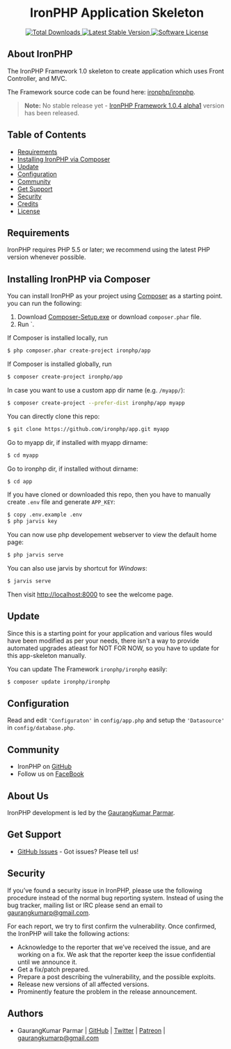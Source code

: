 <h1 align="center">IronPHP Application Skeleton</h1>
<p align="center">
    <a href="https://packagist.org/packages/ironphp/app" target="_blank">
        <img alt="Total Downloads" src="https://poser.pugx.org/ironphp/app/d/total.svg">
    </a>
    <a href="https://packagist.org/packages/ironphp/app" target="_blank">
        <img alt="Latest Stable Version" src="https://poser.pugx.org/ironphp/app/v/stable.svg">
    </a>
    <a href="https://opensource.org/licenses/MIT" target="_blank">
        <img alt="Software License" src="https://poser.pugx.org/ironphp/app/license.svg">
    </a>
</p>

## About IronPHP

The IronPHP Framework 1.0 skeleton to create application which
uses Front Controller, and MVC.

The Framework source code can be found here: [ironphp/ironphp](https://github.com/ironphp/ironphp).

> **Note:** No stable release yet - [IronPHP Framework 1.0.4 alpha1](https://github.com/ironphp/ironphp/releases/tag/1.0.4-alpha1) version has been released. 

## Table of Contents

- [Requirements](#requirements)
- [Installing IronPHP via Composer](#installing-ironphp-via-composer)
- [Update](#update)
- [Configuration](#configuration)
- [Community](#community)
- [Get Support](#get-support)
- [Security](#security)
- [Credits](#credits)
- [License](#license)

## Requirements

IronPHP requires PHP 5.5 or later; we recommend using the latest PHP version whenever possible.

## Installing IronPHP via Composer

You can install IronPHP as your project using
[Composer](https://getcomposer.org)  as
a starting point. you can run the following:

1. Download [Composer-Setup.exe](https://getcomposer.org/Composer-Setup.exe) or download `composer.phar` file.
2. Run `.


If Composer is installed locally, run

``` bash
$ php composer.phar create-project ironphp/app
```

If Composer is installed globally, run

``` bash
$ composer create-project ironphp/app
```

In case you want to use a custom app dir name (e.g. `/myapp/`):

```bash
$ composer create-project --prefer-dist ironphp/app myapp
```

You can directly clone this repo:

```bash
$ git clone https://github.com/ironphp/app.git myapp
```

Go to myapp dir, if installed with myapp dirname:

```bash
$ cd myapp
```

Go to ironphp dir, if installed without dirname:

```bash
$ cd app
```

If you have cloned or downloaded this repo, then you have to manually create `.env` file and generate `APP_KEY`:

```bash
$ copy .env.example .env
$ php jarvis key
```

You can now use php developement webserver to view the default home page:

```bash
$ php jarvis serve
```

You can also use jarvis by shortcut for *Windows*:

```bash
$ jarvis serve
```

Then visit [http://localhost:8000](http://localhost:8000) to see the welcome page.

## Update

Since this is a starting point for your application and various files
would have been modified as per your needs, there isn't a way to provide
automated upgrades atleast for NOT FOR NOW, so you have to update for this app-skeleton manually.

You can update The Framework `ironphp/ironphp` easily:

``` bash
$ composer update ironphp/ironphp
```

## Configuration

Read and edit `'Configuraton'` in `config/app.php` and setup the `'Datasource'` in `config/database.php`.

## Community

* IronPHP on [GitHub][1]
* Follow us on [FaceBook][2]

## About Us

IronPHP development is led by the [GaurangKumar Parmar](https://twitter.com/gaurangkumarp).

## Get Support

* [GitHub Issues](https://github.com/ironphp/app/issues) - Got issues? Please tell us!

## Security

If you’ve found a security issue in IronPHP, please use the following procedure instead of the normal bug reporting system. Instead of using the bug tracker, mailing list or IRC please send an email to gaurangkumarp@gmail.com.

For each report, we try to first confirm the vulnerability. Once confirmed, the IronPHP will take the following actions:

- Acknowledge to the reporter that we’ve received the issue, and are working on a fix. We ask that the reporter keep the issue confidential until we announce it.
- Get a fix/patch prepared.
- Prepare a post describing the vulnerability, and the possible exploits.
- Release new versions of all affected versions.
- Prominently feature the problem in the release announcement.

## Authors

- GaurangKumar Parmar  | [GitHub](https://github.com/gaurangkumar)  | [Twitter](https://twitter.com/gaurangkumarp) | [Patreon](https://www.patreon.com/gaurangkumar) | <gaurangkumarp@gmail.com>

[1]: https://github.com/ironphp
[2]: https://www.facebook.com/IronPHP-Framwork-325690624644002
